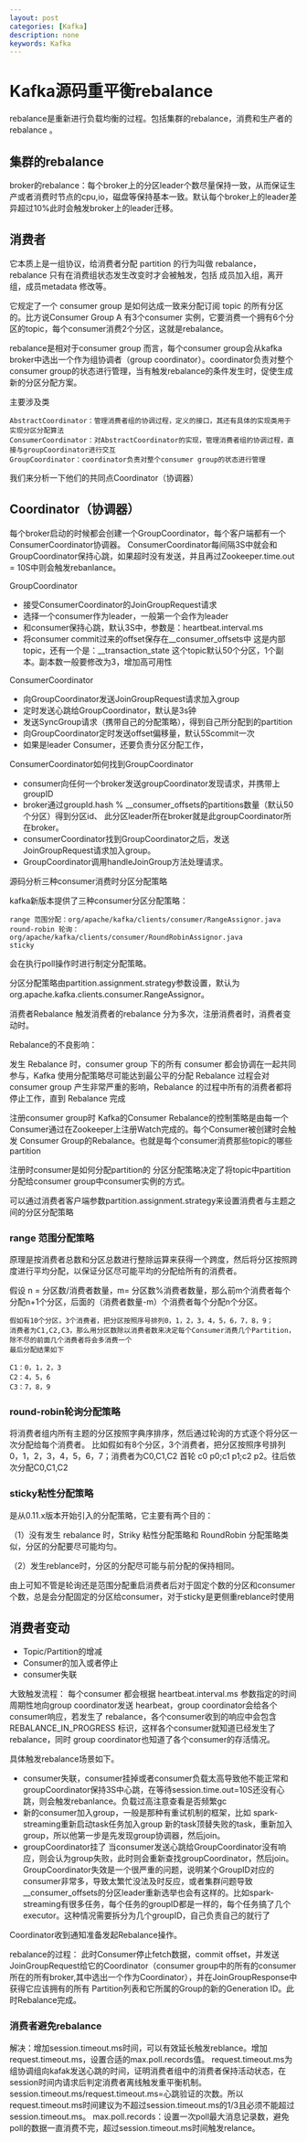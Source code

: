 ```yaml
---
layout: post
categories: [Kafka]
description: none
keywords: Kafka
---
```

# Kafka源码重平衡rebalance
rebalance是重新进行负载均衡的过程。包括集群的rebalance，消费和生产者的rebalance 。

## 集群的rebalance
broker的rebalance：每个broker上的分区leader个数尽量保持一致，从而保证生产或者消费时节点的cpu,io，磁盘等保持基本一致。默认每个broker上的leader差异超过10%此时会触发broker上的leader迁移。

## 消费者
它本质上是一组协议，给消费者分配 partition 的行为叫做 rebalance，rebalance 只有在消费组状态发生改变时才会被触发，包括 成员加入组，离开组，成员metadata 修改等。

它规定了一个 consumer group 是如何达成一致来分配订阅 topic 的所有分区的。比方说Consumer Group A 有3个consumer 实例，它要消费一个拥有6个分区的topic，每个consumer消费2个分区，这就是rebalance。

rebalance是相对于consumer group 而言，每个consumer group会从kafka broker中选出一个作为组协调者（group coordinator）。coordinator负责对整个consumer group的状态进行管理，当有触发rebalance的条件发生时，促使生成新的分区分配方案。

主要涉及类
```
AbstractCoordinator：管理消费者组的协调过程，定义的接口，其还有具体的实现类用于实现分区分配算法
ConsumerCoordinator：对AbstractCoordinator的实现，管理消费者组的协调过程，直接与groupCoordinator进行交互
GroupCoordinator：coordinator负责对整个consumer group的状态进行管理
```
我们来分析一下他们的共同点Coordinator（协调器）

## Coordinator（协调器）
每个broker启动的时候都会创建一个GroupCoordinator，每个客户端都有一个ConsumerCoordinator协调器。 ConsumerCoordinator每间隔3S中就会和GroupCoordinator保持心跳，如果超时没有发送，并且再过Zookeeper.time.out = 10S中则会触发rebanlance。

GroupCoordinator
- 接受ConsumerCoordinator的JoinGroupRequest请求
- 选择一个consumer作为leader，一般第一个会作为leader
- 和consumer保持心跳，默认3S中，参数是：heartbeat.interval.ms
- 将consumer  commit过来的offset保存在__consumer_offsets中
这是内部topic，还有一个是：__transaction_state
这个topic默认50个分区，1个副本。副本数一般要修改为3，增加高可用性

ConsumerCoordinator
- 向GroupCoordinator发送JoinGroupRequest请求加入group
- 定时发送心跳给GroupCoordinator，默认是3s钟
- 发送SyncGroup请求（携带自己的分配策略），得到自己所分配到的partition
- 向GroupCoordinator定时发送offset偏移量，默认5Scommit一次
- 如果是leader Consumer，还要负责分区分配工作，

ConsumerCoordinator如何找到GroupCoordinator
- consumer向任何一个broker发送groupCoordinator发现请求，并携带上groupID
- broker通过groupId.hash % __consumer_offsets的partitions数量（默认50个分区）得到分区id、
此分区leader所在broker就是此groupCoordinator所在broker。
- consumerCoordinator找到GroupCoordinator之后，发送JoinGroupRequest请求加入group。
- GroupCoordinator调用handleJoinGroup方法处理请求。

源码分析三种consumer消费时分区分配策略

kafka新版本提供了三种consumer分区分配策略：
```
range 范围分配：org/apache/kafka/clients/consumer/RangeAssignor.java
round-robin 轮询：org/apache/kafka/clients/consumer/RoundRobinAssignor.java
sticky 
```
会在执行poll操作时进行制定分配策略。

分区分配策略由partition.assignment.strategy参数设置，默认为org.apache.kafka.clients.consumer.RangeAssignor。

消费者Rebalance
触发消费者的rebalance 分为多次，注册消费者时，消费者变动时。

Rebalance的不良影响：

发生 Rebalance 时，consumer group 下的所有 consumer 都会协调在一起共同参与，Kafka 使用分配策略尽可能达到最公平的分配
Rebalance 过程会对 consumer group 产生非常严重的影响，Rebalance 的过程中所有的消费者都将停止工作，直到 Rebalance 完成

注册consumer group时
Kafka的Consumer Rebalance的控制策略是由每一个Consumer通过在Zookeeper上注册Watch完成的。每个Consumer被创建时会触发 Consumer Group的Rebalance。也就是每个consumer消费那些topic的哪些partition

注册时consumer是如何分配partition的
分区分配策略决定了将topic中partition分配给consumer group中consumer实例的方式。

可以通过消费者客户端参数partition.assignment.strategy来设置消费者与主题之间的分区分配策略

### range 范围分配策略
原理是按消费者总数和分区总数进行整除运算来获得一个跨度，然后将分区按照跨度进行平均分配，以保证分区尽可能平均的分配给所有的消费者。

假设 n = 分区数/消费者数量，m= 分区数%消费者数量，那么前m个消费者每个分配n+1个分区，后面的（消费者数量-m）个消费者每个分配n个分区。
```
假如有10个分区，3个消费者，把分区按照序号排列0，1，2，3，4，5，6，7，8，9；
消费者为C1,C2,C3，那么用分区数除以消费者数来决定每个Consumer消费几个Partition，
除不尽的前面几个消费者将会多消费一个
最后分配结果如下

C1：0，1，2，3
C2：4，5，6
C3：7，8，9

```

### round-robin轮询分配策略
将消费者组内所有主题的分区按照字典序排序，然后通过轮询的方式逐个将分区一次分配给每个消费者。
比如假如有8个分区，3个消费者，把分区按照序号排列0，1，2，3，4，5，6，7；消费者为C0,C1,C2
首轮 c0 p0;c1 p1;c2 p2。往后依次分配C0,C1,C2


### sticky粘性分配策略
是从0.11.x版本开始引入的分配策略，它主要有两个目的：

（1）没有发生 rebalance 时，Striky 粘性分配策略和 RoundRobin 分配策略类似，分区的分配要尽可能均匀。

（2）发生reblance时，分区的分配尽可能与前分配的保持相同。

由上可知不管是轮询还是范围分配重启消费者后对于固定个数的分区和consumer个数，总是会分配固定的分区给consumer，对于sticky是更侧重reblance时使用

## 消费者变动
- Topic/Partition的增减
- Consumer的加入或者停止
- consumer失联

大致触发流程：
每个consumer 都会根据 heartbeat.interval.ms 参数指定的时间周期性地向group coordinator发送 hearbeat，group coordinator会给各个consumer响应，若发生了 rebalance，各个consumer收到的响应中会包含 REBALANCE_IN_PROGRESS 标识，这样各个consumer就知道已经发生了rebalance，同时 group coordinator也知道了各个consumer的存活情况。

具体触发rebalance场景如下。

- consumer失联，consumer挂掉或者consumer负载太高导致他不能正常和groupCoordinator保持3S中心跳，在等待session.time.out=10S还没有心跳，则会触发rebanlance。负载过高注意查看是否频繁gc
- 新的consumer加入group，一般是那种有重试机制的框架，比如
spark-streaming重新启动task任务加入group
新的task顶替失败的task，重新加入group，所以他第一步是先发现group协调器，然后join。
- groupCoordinator挂了
当consumer发送心跳给GroupCoordinator没有响应，则会认为group失败，此时则会重新查找groupCoordinator，然后join。
GroupCoordinator失效是一个很严重的问题，说明某个GroupID对应的consumer非常多，导致太繁忙没法及时反应，或者集群问题导致__consumer_offsets的分区leader重新选举也会有这样的。比如spark-streaming有很多任务，每个任务的groupID都是一样的，每个任务搞了几个executor。这种情况需要拆分为几个groupID，自己负责自己的就行了

Coordinator收到通知准备发起Rebalance操作。

rebalance的过程： 此时Consumer停止fetch数据，commit offset，并发送JoinGroupRequest给它的Coordinator（consumer group中的所有的consumer所在的所有broker,其中选出一个作为Coordinator），并在JoinGroupResponse中获得它应该拥有的所有 Partition列表和它所属的Group的新的Generation ID。此时Rebalance完成。

### 消费者避免rebalance
解决：增加session.timeout.ms时间，可以有效延长触发reblance。增加request.timeout.ms，设置合适的max.poll.records值。
request.timeout.ms为组协调组向kafak发送心跳的时间，证明消费者组中的消费者保持活动状态，在session时间内请求后判定消费者离线触发重平衡机制。session.timeout.ms/request.timeout.ms=心跳验证的次数。所以request.timeout.ms时间建议为不超过session.timeout.ms的1/3且必须不能超过session.timeout.ms。
max.poll.records：设置一次poll最大消息记录数，避免poll的数据一直消费不完，超过session.timeout.ms时间触发relance。







































